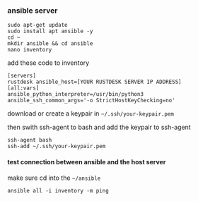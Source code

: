 ### ansible server

```
sudo apt-get update
sudo install apt ansible -y
cd ~
mkdir ansible && cd ansible
nano inventory
```

add these code to inventory

```
[servers]
rustdesk ansible_host=[YOUR RUSTDESK SERVER IP ADDRESS]
[all:vars]
ansible_python_interpreter=/usr/bin/python3
ansible_ssh_common_args='-o StrictHostKeyChecking=no'
```

download or create a keypair in `~/.ssh/your-keypair.pem`

then swith ssh-agent to bash and add the keypair to ssh-agent

```
ssh-agent bash
ssh-add ~/.ssh/your-keypair.pem
```

#### test connection between ansible and the host server

make sure cd into the `~/ansible`
```
ansible all -i inventory -m ping
```